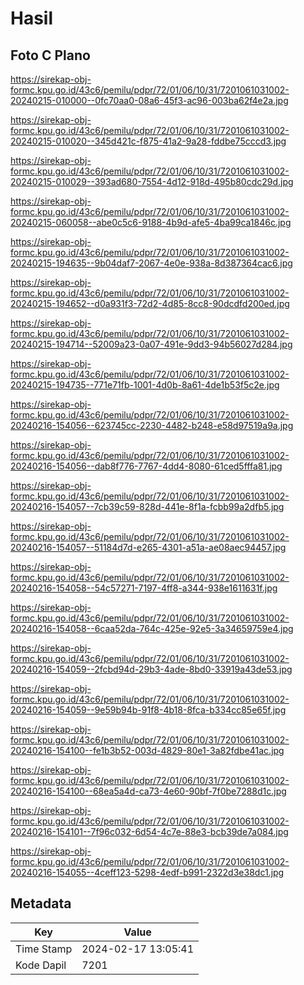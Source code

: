 # Hasil

## Foto C Plano

https://sirekap-obj-formc.kpu.go.id/43c6/pemilu/pdpr/72/01/06/10/31/7201061031002-20240215-010000--0fc70aa0-08a6-45f3-ac96-003ba62f4e2a.jpg

https://sirekap-obj-formc.kpu.go.id/43c6/pemilu/pdpr/72/01/06/10/31/7201061031002-20240215-010020--345d421c-f875-41a2-9a28-fddbe75cccd3.jpg

https://sirekap-obj-formc.kpu.go.id/43c6/pemilu/pdpr/72/01/06/10/31/7201061031002-20240215-010029--393ad680-7554-4d12-918d-495b80cdc29d.jpg

https://sirekap-obj-formc.kpu.go.id/43c6/pemilu/pdpr/72/01/06/10/31/7201061031002-20240215-060058--abe0c5c6-9188-4b9d-afe5-4ba99ca1846c.jpg

https://sirekap-obj-formc.kpu.go.id/43c6/pemilu/pdpr/72/01/06/10/31/7201061031002-20240215-194635--9b04daf7-2067-4e0e-938a-8d387364cac6.jpg

https://sirekap-obj-formc.kpu.go.id/43c6/pemilu/pdpr/72/01/06/10/31/7201061031002-20240215-194652--d0a931f3-72d2-4d85-8cc8-90dcdfd200ed.jpg

https://sirekap-obj-formc.kpu.go.id/43c6/pemilu/pdpr/72/01/06/10/31/7201061031002-20240215-194714--52009a23-0a07-491e-9dd3-94b56027d284.jpg

https://sirekap-obj-formc.kpu.go.id/43c6/pemilu/pdpr/72/01/06/10/31/7201061031002-20240215-194735--771e71fb-1001-4d0b-8a61-4de1b53f5c2e.jpg

https://sirekap-obj-formc.kpu.go.id/43c6/pemilu/pdpr/72/01/06/10/31/7201061031002-20240216-154056--623745cc-2230-4482-b248-e58d97519a9a.jpg

https://sirekap-obj-formc.kpu.go.id/43c6/pemilu/pdpr/72/01/06/10/31/7201061031002-20240216-154056--dab8f776-7767-4dd4-8080-61ced5fffa81.jpg

https://sirekap-obj-formc.kpu.go.id/43c6/pemilu/pdpr/72/01/06/10/31/7201061031002-20240216-154057--7cb39c59-828d-441e-8f1a-fcbb99a2dfb5.jpg

https://sirekap-obj-formc.kpu.go.id/43c6/pemilu/pdpr/72/01/06/10/31/7201061031002-20240216-154057--51184d7d-e265-4301-a51a-ae08aec94457.jpg

https://sirekap-obj-formc.kpu.go.id/43c6/pemilu/pdpr/72/01/06/10/31/7201061031002-20240216-154058--54c57271-7197-4ff8-a344-938e1611631f.jpg

https://sirekap-obj-formc.kpu.go.id/43c6/pemilu/pdpr/72/01/06/10/31/7201061031002-20240216-154058--6caa52da-764c-425e-92e5-3a34659759e4.jpg

https://sirekap-obj-formc.kpu.go.id/43c6/pemilu/pdpr/72/01/06/10/31/7201061031002-20240216-154059--2fcbd94d-29b3-4ade-8bd0-33919a43de53.jpg

https://sirekap-obj-formc.kpu.go.id/43c6/pemilu/pdpr/72/01/06/10/31/7201061031002-20240216-154059--9e59b94b-91f8-4b18-8fca-b334cc85e65f.jpg

https://sirekap-obj-formc.kpu.go.id/43c6/pemilu/pdpr/72/01/06/10/31/7201061031002-20240216-154100--fe1b3b52-003d-4829-80e1-3a82fdbe41ac.jpg

https://sirekap-obj-formc.kpu.go.id/43c6/pemilu/pdpr/72/01/06/10/31/7201061031002-20240216-154100--68ea5a4d-ca73-4e60-90bf-7f0be7288d1c.jpg

https://sirekap-obj-formc.kpu.go.id/43c6/pemilu/pdpr/72/01/06/10/31/7201061031002-20240216-154101--7f96c032-6d54-4c7e-88e3-bcb39de7a084.jpg

https://sirekap-obj-formc.kpu.go.id/43c6/pemilu/pdpr/72/01/06/10/31/7201061031002-20240216-154055--4ceff123-5298-4edf-b991-2322d3e38dc1.jpg


## Metadata

| Key        | Value               |
| ---------- | ------------------- |
| Time Stamp | 2024-02-17 13:05:41 |
| Kode Dapil | 7201                |



